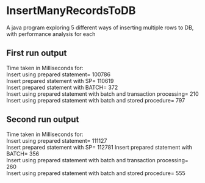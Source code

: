 # InsertManyRecordsToDB
A java program exploring 5 different ways of inserting multiple rows to DB, with performance analysis for each

## First run output
Time taken in Milliseconds for:   
Insert using prepared statement= 100786  
Insert prepared statement with SP= 110619  
Insert prepared statement with BATCH= 372  
Insert using prepared statement with batch and transaction processing= 210  
Insert using prepared statement with batch and stored procedure= 797  

## Second run output
Time taken in Milliseconds for:   
Insert using prepared statement= 111127  
Insert prepared statement with SP= 112781 
Insert prepared statement with BATCH= 356  
Insert using prepared statement with batch and transaction processing= 260  
Insert using prepared statement with batch and stored procedure= 555  

